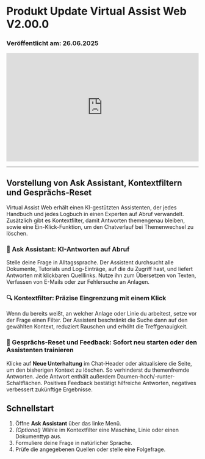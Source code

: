 # Produkt Update Virtual Assist Web V2.00.0

### Veröffentlicht am: 26.06.2025

<div style="position: relative; padding-bottom: 56.25%; height: 0;"><iframe src="https://www.loom.com/embed/e4da35e7fbf443a587b67f36e66e4008?sid=63814a68-9e63-4b56-85f6-9da7adb9b7c8" frameborder="0" webkitallowfullscreen mozallowfullscreen allowfullscreen style="position: absolute; top: 0; left: 0; width: 100%; height: 100%;"></iframe></div>

---

## Vorstellung von Ask Assistant, Kontextfiltern und Gesprächs-Reset

Virtual Assist Web erhält einen KI-gestützten Assistenten, der jedes Handbuch und jedes Logbuch in einen Experten auf Abruf verwandelt. Zusätzlich gibt es Kontextfilter, damit Antworten themengenau bleiben, sowie eine Ein-Klick-Funktion, um den Chat­verlauf bei Themenwechsel zu löschen.

### 🤖 Ask Assistant: KI-Antworten auf Abruf

Stelle deine Frage in Alltagssprache. Der Assistent durchsucht alle Dokumente, Tutorials und Log-Einträge, auf die du Zugriff hast, und liefert Antworten mit klickbaren Quelllinks. Nutze ihn zum Übersetzen von Texten, Verfassen von E-Mails oder zur Fehlersuche an Anlagen.

### 🔍 Kontextfilter: Präzise Eingrenzung mit einem Klick

Wenn du bereits weißt, an welcher Anlage oder Linie du arbeitest, setze vor der Frage einen Filter. Der Assistent beschränkt die Suche dann auf den gewählten Kontext, reduziert Rauschen und erhöht die Treffgenauigkeit.

### 🔄 Gesprächs-Reset und Feedback: Sofort neu starten oder den Assistenten trainieren

Klicke auf **Neue Unterhaltung** im Chat-Header oder aktualisiere die Seite, um den bisherigen Kontext zu löschen. So verhinderst du themenfremde Antworten. Jede Antwort enthält außerdem Daumen-hoch/-runter-Schaltflächen. Positives Feedback bestätigt hilfreiche Antworten, negatives verbessert zukünftige Ergebnisse.

## Schnellstart

1. Öffne **Ask Assistant** über das linke Menü.  
2. *(Optional)* Wähle im Kontextfilter eine Maschine, Linie oder einen Dokumenttyp aus.  
3. Formuliere deine Frage in natürlicher Sprache.  
4. Prüfe die angegebenen Quellen oder stelle eine Folgefrage.